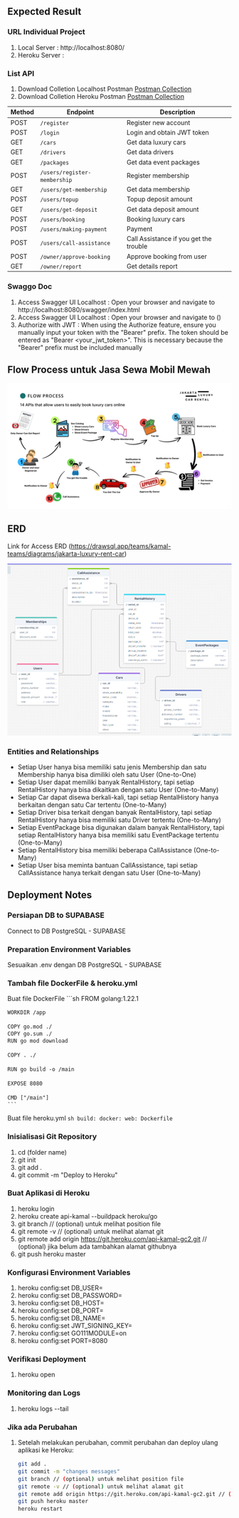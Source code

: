 ## Expected Result

### URL Individual Project

1. Local Server : http://localhost:8080/
2. Heroku Server : 

### List API
1. Download Colletion Localhost Postman [Postman Collection]()
2. Download Colletion Heroku Postman [Postman Collection]()

| Method | Endpoint                                  | Description                                  |
|--------|-------------------------------------------|----------------------------------------------|
| POST   | `/register`                               | Register new account                         |
| POST   | `/login`                                  | Login and obtain JWT token                   |
| GET    | `/cars`                                   | Get data luxury cars                         |
| GET    | `/drivers`                                | Get data drivers                             |
| GET    | `/packages`                               | Get data event packages                      |
| POST   | `/users/register-membership`              | Register membership                          |
| GET    | `/users/get-membership`                   | Get data membership                          |
| POST   | `/users/topup`                            | Topup deposit amount                         |
| GET    | `/users/get-deposit`                      | Get data deposit amount                      |
| POST   | `/users/booking`                          | Booking luxury cars                          |
| POST   | `/users/making-payment`                   | Payment                                      |
| POST   | `/users/call-assistance`                  | Call Assistance if you get the trouble       |
| POST   | `/owner/approve-booking`                  | Approve booking from user                    |
| GET    | `/owner/report`                           | Get details report                           |

### Swaggo Doc
1. Access Swagger UI Localhost : Open your browser and navigate to http://localhost:8080/swagger/index.html
2. Access Swagger UI Localhost : Open your browser and navigate to ()
3. Authorize with JWT : When using the Authorize feature, ensure you manually input your token with the "Bearer" prefix. The token should be entered as "Bearer <your_jwt_token>". This is necessary because the "Bearer" prefix must be included manually


## Flow Process untuk Jasa Sewa Mobil Mewah
![Flow Process](https://github.com/passyaa/jakarta-luxury-rent-car/blob/master/assets/image/jakarta-luxury-rent-car.png)


## ERD
Link for Access ERD (https://drawsql.app/teams/kamal-teams/diagrams/jakarta-luxury-rent-car)

![ERD IMAGE](https://github.com/passyaa/jakarta-luxury-rent-car/blob/master/assets/image/ERD.PNG)

### Entities and Relationships
- Setiap User hanya bisa memiliki satu jenis Membership dan satu Membership hanya bisa dimiliki oleh satu User (One-to-One)
- Setiap User dapat memiliki banyak RentalHistory, tapi setiap RentalHistory hanya bisa dikaitkan dengan satu User (One-to-Many)
- Setiap Car dapat disewa berkali-kali, tapi setiap RentalHistory hanya berkaitan dengan satu Car tertentu (One-to-Many)
- Setiap Driver bisa terkait dengan banyak RentalHistory, tapi setiap RentalHistory hanya bisa memiliki satu Driver tertentu (One-to-Many)
- Setiap EventPackage bisa digunakan dalam banyak RentalHistory, tapi setiap RentalHistory hanya bisa memiliki satu EventPackage tertentu (One-to-Many)
- Setiap RentalHistory bisa memiliki beberapa CallAssistance (One-to-Many)
- Setiap User bisa meminta bantuan CallAssistance, tapi setiap CallAssistance hanya terkait dengan satu User (One-to-Many)

## Deployment Notes

### Persiapan DB to SUPABASE
Connect to DB PostgreSQL - SUPABASE

### Preparation Environment Variables
Sesuaikan .env dengan DB PostgreSQL - SUPABASE

### Tambah file DockerFile & heroku.yml
Buat file DockerFile
    ```sh
    FROM golang:1.22.1

    WORKDIR /app

    COPY go.mod ./
    COPY go.sum ./
    RUN go mod download

    COPY . ./

    RUN go build -o /main

    EXPOSE 8080

    CMD ["/main"]
    ```
Buat file heroku.yml
    ```sh
    build:
    docker:
        web: Dockerfile
    ```

### Inisialisasi Git Repository
1. cd (folder name)
2. git init
3. git add .
4. git commit -m "Deploy to Heroku"

### Buat Aplikasi di Heroku
1. heroku login
2. heroku create api-kamal --buildpack heroku/go
3. git branch // (optional) untuk melihat position file
4. git remote -v // (optional) untuk melihat alamat git
5. git remote add origin https://git.heroku.com/api-kamal-gc2.git // (optional) jika belum ada tambahkan alamat githubnya
6. git push heroku master

### Konfigurasi Environment Variables
1. heroku config:set DB_USER=
2. heroku config:set DB_PASSWORD=
3. heroku config:set DB_HOST=
4. heroku config:set DB_PORT=
5. heroku config:set DB_NAME=
6. heroku config:set JWT_SIGNING_KEY=
7. heroku config:set GO111MODULE=on
8. heroku config:set PORT=8080

### Verifikasi Deployment
1. heroku open

### Monitoring dan Logs
1. heroku logs --tail

### Jika ada Perubahan
1. Setelah melakukan perubahan, commit perubahan dan deploy ulang aplikasi ke Heroku:    
    ```sh
    git add .
    git commit -m "changes messages"
    git branch // (optional) untuk melihat position file
    git remote -v // (optional) untuk melihat alamat git
    git remote add origin https://git.heroku.com/api-kamal-gc2.git // (optional) jika belum ada tambahkan alamat githubnya
    git push heroku master
    heroku restart
   ```


